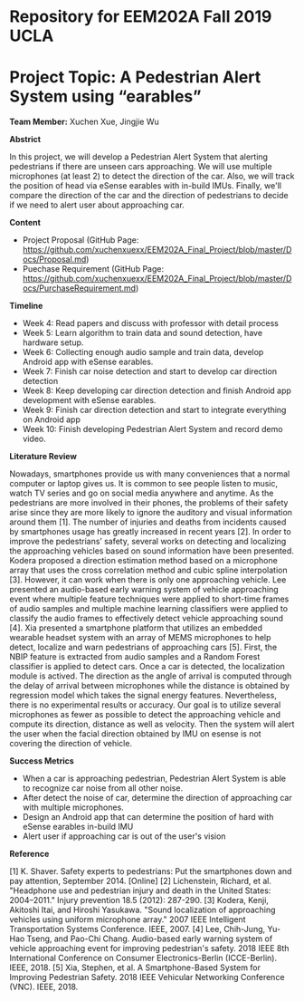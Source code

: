 # Repository for EEM202A Fall 2019 UCLA
# Project Topic: A Pedestrian Alert System using “earables”

__Team Member:__ Xuchen Xue, Jingjie Wu

__Abstrict__ 

In this project, we will develop a Pedestrian Alert System that alerting pedestrians if there are unseen cars approaching. We will use multiple microphones (at least 2) to detect the direction of the car. Also, we will track the position of head via eSense earables with in-build IMUs. Finally, we'll compare the direction of the car and the direction of pedestrians to decide if we need to alert user about approaching car. 

__Content__
  * Project Proposal (GitHub Page: https://github.com/xuchenxuexx/EEM202A_Final_Project/blob/master/Docs/Proposal.md)
  * Puechase Requirement (GitHub Page: https://github.com/xuchenxuexx/EEM202A_Final_Project/blob/master/Docs/PurchaseRequirement.md)
  
__Timeline__ 
  * Week 4: Read papers and discuss with professor with detail process
  * Week 5: Learn algorithm to train data and sound detection, have hardware setup.
  * Week 6: Collecting enough audio sample and train data, develop Android app with eSense earables.
  * Week 7: Finish car noise detection and start to develop car direction detection
  * Week 8: Keep developing car direction detection and finish Android app development with eSense earables.
  * Week 9: Finish car direction detection and start to integrate everything on Android app
  * Week 10: Finish developing Pedestrian Alert System and record demo video.

__Literature Review__

  Nowadays, smartphones provide us with many conveniences that a normal computer or laptop gives us. It is common to see people listen to music, watch TV series and go on social media anywhere and anytime. As the pedestrians are more involved in their phones, the problems of their safety arise since they are more likely to ignore the auditory and visual information around them [1]. The number of injuries and deaths from incidents caused by smartphones usage has greatly increased in recent years [2].
  In order to improve the pedestrians’ safety, several works on detecting and localizing the approaching vehicles based on sound information have been presented. Kodera proposed a direction estimation method based on a microphone array that uses the cross correlation method and cubic spline interpolation [3]. However, it can work when there is only one approaching vehicle. Lee presented an audio-based early warning system of vehicle approaching event where multiple feature techniques were applied to short-time frames of audio samples and multiple machine learning classifiers were applied to classify the audio frames to effectively detect vehicle approaching sound [4]. Xia presented a smartphone platform that utilizes an embedded wearable headset system with an array of MEMS microphones to help detect, localize and warn pedestrians of approaching cars [5]. First, the NBIP feature is extracted from audio samples and a Random Forest classifier is applied to detect cars. Once a car is detected, the localization module is actived. The direction as the angle of arrival is computed through the delay of arrival between microphones while the distance is obtained by regression model which takes the signal energy features. Nevertheless, there is no experimental results or accuracy.
  Our goal is to utilize several microphones as fewer as possible to detect the approaching vehicle and compute its direction, distance as well as velocity. Then the system will alert the user when the facial direction obtained by IMU on esense is not covering the direction of vehicle.

__Success Metrics__

  * When a car is approaching pedestrian,  Pedestrian Alert System is able to recognize car noise from all other noise.
  * After detect the noise of car, determine the direction of approaching car with multiple  microphones.
  * Design an Android app that can determine the position of hard with eSense earables in-build IMU
  * Alert user if approaching car is out of the user's vision

__Reference__

[1] K. Shaver. Safety experts to pedestrians: Put the smartphones down and pay attention,          September 2014. [Online]
[2] Lichenstein, Richard, et al. "Headphone use and pedestrian injury and death in the United        States: 2004–2011." Injury prevention 18.5 (2012): 287-290.
[3] Kodera, Kenji, Akitoshi Itai, and Hiroshi Yasukawa. "Sound localization of approaching vehicles using uniform microphone array." 2007 IEEE Intelligent Transportation Systems Conference. IEEE, 2007.
[4] Lee, Chih-Jung, Yu-Hao Tseng, and Pao-Chi Chang. Audio-based early warning system of vehicle approaching event for improving pedestrian's safety. 2018 IEEE 8th International Conference on Consumer Electronics-Berlin (ICCE-Berlin). IEEE, 2018.
[5] Xia, Stephen, et al. A Smartphone-Based System for Improving Pedestrian Safety. 2018 IEEE Vehicular Networking Conference (VNC). IEEE, 2018.


